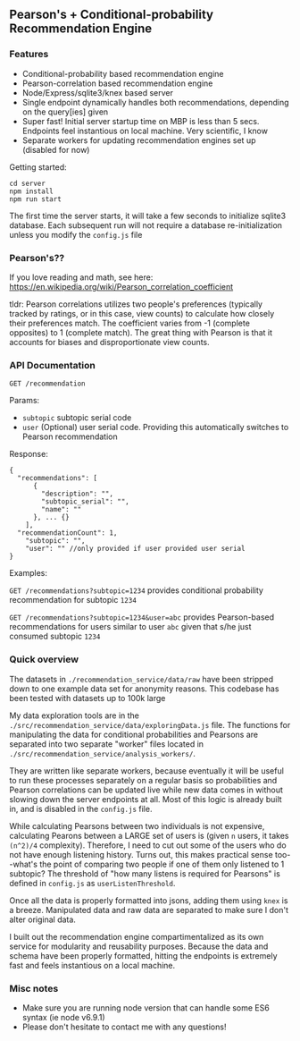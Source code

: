 ## Pearson's + Conditional-probability Recommendation Engine

### Features

- Conditional-probability based recommendation engine
- Pearson-correlation based recommendation engine
- Node/Express/sqlite3/knex based server
- Single endpoint dynamically handles both recommendations, depending on the query[ies] given
- Super fast! Initial server startup time on MBP is less than 5 secs. Endpoints feel instantious on local machine. Very scientific, I know
- Separate workers for updating recommendation engines set up (disabled for now)


Getting started:

```
cd server
npm install
npm run start
```
The first time the server starts, it will take a few seconds to initialize sqlite3 database. Each subsequent run will not require a database re-initialization unless you modify the ```config.js``` file 


### Pearson's??

If you love reading and math, see here: https://en.wikipedia.org/wiki/Pearson_correlation_coefficient

tldr: Pearson correlations utilizes two people's preferences (typically tracked by ratings, or in this case, view counts) to calculate how closely their preferences match. The coefficient varies from -1 (complete opposites) to 1 (complete match). The great thing with Pearson is that it accounts for biases and disproportionate view counts.


### API Documentation

```GET /recommendation```

Params:
- ```subtopic``` subtopic serial code
- ```user``` (Optional) user serial code. Providing this automatically switches to Pearson recommendation

Response:
```
{
  "recommendations": [
      {
        "description": "",
        "subtopic_serial": "",
        "name": ""
      }, ... {}
    ],
  "recommendationCount": 1,
    "subtopic": "",
    "user": "" //only provided if user provided user serial
}
```

Examples:

```GET /recommendations?subtopic=1234``` provides conditional probability recommendation for subtopic ```1234```

```GET /recommendations?subtopic=1234&user=abc``` provides Pearson-based recommendations for users similar to user ```abc``` given that s/he just consumed subtopic ```1234```

### Quick overview

The datasets in ```./recommendation_service/data/raw``` have been stripped down to one example data set for anonymity reasons. This codebase has been tested with datasets up to 100k large

My data exploration tools are in the ```./src/recommendation_service/data/exploringData.js``` file. The functions for manipulating the data for conditional probabilities and Pearsons are separated into two separate "worker" files located in ```./src/recommendation_service/analysis_workers/```. 

They are written like separate workers, because eventually it will be useful to run these processes separately on a regular basis so probabilities and Pearson correlations can be updated live while new data comes in without slowing down the server endpoints at all. Most of this logic is already built in, and is disabled in the ```config.js``` file.

While calculating Pearsons between two individuals is not expensive, calculating Pearons between a LARGE set of users is (given ```n``` users, it takes ```(n^2)/4``` complexity). Therefore, I need to cut out some of the users who do not have enough listening history. Turns out, this makes practical sense too--what's the point of comparing two people if one of them only listened to 1 subtopic? The threshold of "how many listens is required for Pearsons" is defined in ```config.js``` as ```userListenThreshold```.

Once all the data is properly formatted into jsons, adding them using ```knex``` is a breeze. Manipulated data and raw data are separated to make sure I don't alter original data. 

I built out the recommendation engine compartimentalized as its own service for modularity and reusability purposes. Because the data and schema have been properly formatted, hitting the endpoints is extremely fast and feels instantious on a local machine.

### Misc notes

- Make sure you are running node version that can handle some ES6 syntax (ie node  v6.9.1)
- Please don't hesitate to contact me with any questions!
